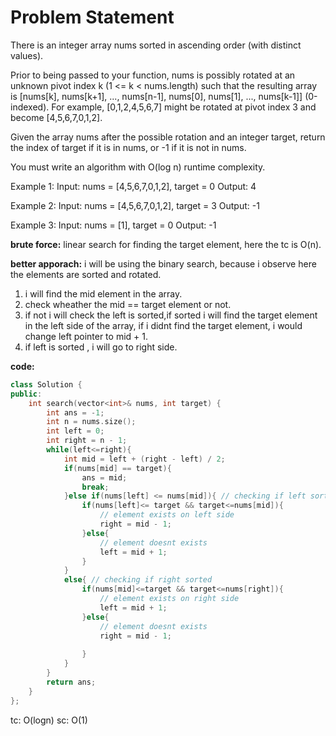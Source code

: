 # Problem Statement
There is an integer array nums sorted in ascending order (with distinct values).

Prior to being passed to your function, nums is possibly rotated at an unknown pivot index k (1 <= k < nums.length) such that the resulting array is [nums[k], nums[k+1], ..., nums[n-1], nums[0], nums[1], ..., nums[k-1]] (0-indexed). For example, [0,1,2,4,5,6,7] might be rotated at pivot index 3 and become [4,5,6,7,0,1,2].

Given the array nums after the possible rotation and an integer target, return the index of target if it is in nums, or -1 if it is not in nums.

You must write an algorithm with O(log n) runtime complexity.

Example 1:
Input: nums = [4,5,6,7,0,1,2], target = 0
Output: 4

Example 2:
Input: nums = [4,5,6,7,0,1,2], target = 3
Output: -1

Example 3:
Input: nums = [1], target = 0
Output: -1

**brute force:**
linear search for finding the target element, here the tc is O(n). 

**better apporach:**
i will be using the binary search, because i observe here the elements are sorted and rotated. 
1. i will find the mid element in the array. 
2. check wheather the mid == target element or not. 
3. if not i will check the left is sorted,if sorted i will find the target element in the left side of the array, 
if i didnt find the target element, i would change left pointer to mid + 1. 
4. if left is sorted , i will go to right side.

**code:**
```cpp
class Solution {
public:
    int search(vector<int>& nums, int target) {
        int ans = -1;
        int n = nums.size();
        int left = 0;
        int right = n - 1;
        while(left<=right){
            int mid = left + (right - left) / 2;
            if(nums[mid] == target){
                ans = mid;
                break;
            }else if(nums[left] <= nums[mid]){ // checking if left sorted
                if(nums[left]<= target && target<=nums[mid]){
                    // element exists on left side 
                    right = mid - 1;
                }else{
                    // element doesnt exists
                    left = mid + 1;
                }   
            }
            else{ // checking if right sorted 
                if(nums[mid]<=target && target<=nums[right]){
                    // element exists on right side
                    left = mid + 1;
                }else{
                    // element doesnt exists
                    right = mid - 1;
                    
                }
            }   
        }
        return ans;
    }
};
```

tc: O(logn)
sc: O(1)
